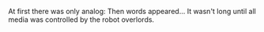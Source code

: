 At first there was only analog: 
Then words appeared...
It wasn't long until all media was controlled by the robot overlords.
